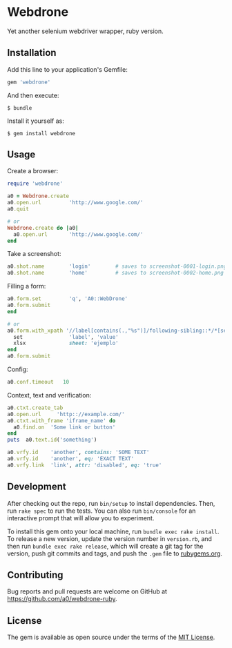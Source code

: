# Webdrone

Yet another selenium webdriver wrapper, ruby version.

## Installation

Add this line to your application's Gemfile:

```ruby
gem 'webdrone'
```

And then execute:

    $ bundle

Install it yourself as:

    $ gem install webdrone

## Usage

Create a browser:

```ruby
require 'webdrone'

a0 = Webdrone.create
a0.open.url         'http://www.google.com/'
a0.quit

# or
Webdrone.create do |a0|
  a0.open.url       'http://www.google.com/'
end
```

Take a screenshot:

```ruby
a0.shot.name        'login'        # saves to screenshot-0001-login.png
a0.shot.name        'home'         # saves to screenshot-0002-home.png
```

Filling a form:

```ruby
a0.form.set         'q', 'A0::WebDrone'
a0.form.submit
end

# or
a0.form.with_xpath '//label[contains(.,"%s")]/following-sibling::*/*[self::input | self::textarea | self::select]' do
  set               'label', 'value'
  xlsx              sheet: 'ejemplo'
end
a0.form.submit
```

Config:

```ruby
a0.conf.timeout   10
```

Context, text and verification:

```ruby
a0.ctxt.create_tab
a0.open.url     'http:://example.com/'
a0.ctxt.with_frame 'iframe_name' do 
  a0.find.on  'Some link or button'
end
puts  a0.text.id('something')

a0.vrfy.id    'another', contains: 'SOME TEXT'
a0.vrfy.id    'another', eq: 'EXACT TEXT'
a0.vrfy.link  'link', attr: 'disabled', eq: 'true'
```



## Development

After checking out the repo, run `bin/setup` to install dependencies. Then, run `rake spec` to run the tests. You can also run `bin/console` for an interactive prompt that will allow you to experiment.

To install this gem onto your local machine, run `bundle exec rake install`. To release a new version, update the version number in `version.rb`, and then run `bundle exec rake release`, which will create a git tag for the version, push git commits and tags, and push the `.gem` file to [rubygems.org](https://rubygems.org).

## Contributing

Bug reports and pull requests are welcome on GitHub at https://github.com/a0/webdrone-ruby.


## License

The gem is available as open source under the terms of the [MIT License](http://opensource.org/licenses/MIT).

